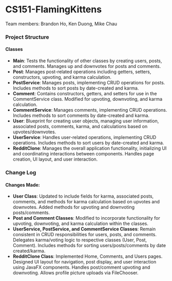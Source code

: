 # CS151-FlamingKittens

Team members: Brandon Ho, Ken Duong, Mike Chau

### Project Structure

#### Classes

- **Main**: Tests the functionality of other classes by creating users, posts, and comments. Manages up and downvotes for posts and comments.
- **Post**: Manages post-related operations including getters, setters, constructors, upvoting, and karma calculation.
- **PostService**: Manages posts, implementing CRUD operations for posts. Includes methods to sort posts by date-created and karma.
- **Comment**: Contains constructors, getters, and setters for use in the CommentService class. Modified for upvoting, downvoting, and karma calculation.
- **CommentService**: Manages comments, implementing CRUD operations. Includes methods to sort comments by date-created and karma.
- **User**: Blueprint for creating user objects, managing user information, associated posts, comments, karma, and calculations based on upvotes/downvotes.
- **UserService**: Handles user-related operations, implementing CRUD operations. Includes methods to sort users by date-created and karma.
- **RedditClone**: Manages the overall application functionality, initializing UI and coordinating interactions between components. Handles page creation, UI layout, and user interaction.

### Change Log

#### Changes Made:

- **User Class**: Updated to include fields for karma, associated posts, comments, and methods for karma calculation based on upvotes and downvotes. Added methods for upvoting and downvoting posts/comments.
- **Post and Comment Classes**: Modified to incorporate functionality for upvoting, downvoting, and karma calculation within the classes.
- **UserService, PostService, and CommentService Classes**: Remain consistent in CRUD responsibilities for users, posts, and comments. Delegates karma/voting logic to respective classes (User, Post, Comment). Includes methods for sorting users/posts/comments by date created/karma.
- **RedditClone Class**: Implemented Home, Comments, and Users pages. Designed UI layout for navigation, post display, and user interaction using JavaFX components. Handles post/comment upvoting and downvoting. Allows profile picture uploads via FileChooser.

